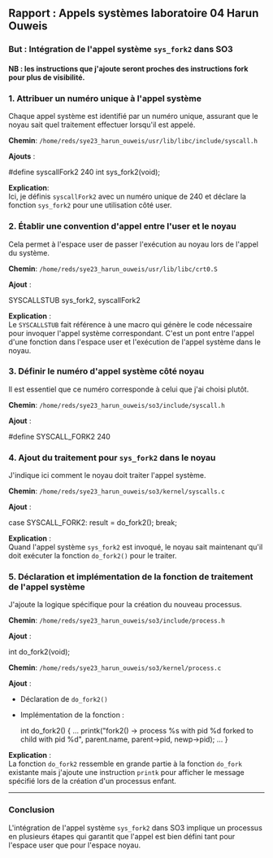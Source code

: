 
## Rapport : Appels systèmes laboratoire 04 Harun Ouweis

### But : Intégration de l'appel système `sys_fork2` dans SO3

#### NB : les instructions que j'ajoute seront proches des instructions fork pour plus de visibilité.

### 1. Attribuer un numéro unique à l'appel système
Chaque appel système est identifié par un numéro unique, assurant que le noyau sait quel traitement effectuer lorsqu'il est appelé.

**Chemin**: `/home/reds/sye23_harun_ouweis/usr/lib/libc/include/syscall.h`  

**Ajouts** :  

#define syscallFork2 240
int sys_fork2(void);


**Explication**:  
Ici, je définis `syscallFork2` avec un numéro unique de 240 et déclare la fonction `sys_fork2` pour une utilisation côté user.

### 2. Établir une convention d'appel entre l'user et le noyau
Cela permet à l'espace user de passer l'exécution au noyau lors de l'appel du système.

**Chemin**: `/home/reds/sye23_harun_ouweis/usr/lib/libc/crt0.S`  

**Ajout** :  

SYSCALLSTUB sys_fork2, syscallFork2


**Explication** :  
Le `SYSCALLSTUB` fait référence à une macro qui génère le code nécessaire pour invoquer l'appel système correspondant. C'est un pont entre l'appel d'une fonction dans l'espace user et l'exécution de l'appel système dans le noyau.

### 3. Définir le numéro d'appel système côté noyau
Il est essentiel que ce numéro corresponde à celui que j'ai choisi plutôt.

**Chemin**: `/home/reds/sye23_harun_ouweis/so3/include/syscall.h`  

**Ajout** :  

#define SYSCALL_FORK2 240


### 4. Ajout du traitement pour `sys_fork2` dans le noyau
J'indique ici comment le noyau doit traiter l'appel système.

**Chemin**: `/home/reds/sye23_harun_ouweis/so3/kernel/syscalls.c`  

**Ajout** :  

case SYSCALL_FORK2:
    result = do_fork2();
    break;


**Explication** :  
Quand l'appel système `sys_fork2` est invoqué, le noyau sait maintenant qu'il doit exécuter la fonction `do_fork2()` pour le traiter.

### 5. Déclaration et implémentation de la fonction de traitement de l'appel système
J'ajoute la logique spécifique pour la création du nouveau processus.

**Chemin**: `/home/reds/sye23_harun_ouweis/so3/include/process.h`  

**Ajout** :  

int do_fork2(void);


**Chemin**: `/home/reds/sye23_harun_ouweis/so3/kernel/process.c`  

**Ajout** :  
- Déclaration de `do_fork2()` 
- Implémentation de la fonction :

  int do_fork2() {
      ...
      printk("fork2() -> process %s with pid %d forked to child with pid %d", parent.name, parent->pid, newp->pid);
      ...
  }


**Explication** :  
La fonction `do_fork2` ressemble en grande partie à la fonction `do_fork` existante mais j'ajoute une instruction `printk` pour afficher le message spécifié lors de la création d'un processus enfant.

---

### Conclusion

L'intégration de l'appel système `sys_fork2` dans SO3 implique un processus en plusieurs étapes qui garantit que l'appel est bien défini tant pour l'espace user que pour l'espace noyau.
